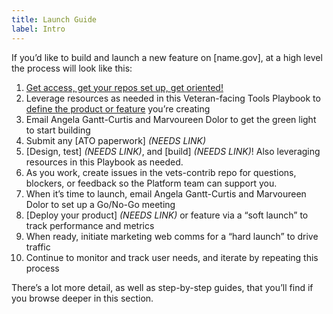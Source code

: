 ```yaml
---
title: Launch Guide
label: Intro
---
```


If you’d like to build and launch a new feature on [name.gov], at a high level the process will look like this:

1. [Get access, get your repos set up, get oriented!](/docs/development-process/getting-started)
2. Leverage resources as needed in this Veteran-facing Tools Playbook to [define the product or feature](/docs/defining-the-project/intro) you’re creating
3. Email Angela Gantt-Curtis and Marvoureen Dolor to get the green light to start building
4. Submit any [ATO paperwork] *(NEEDS LINK)*
5. [Design, test] *(NEEDS LINK)*, and [build] *(NEEDS LINK)*! Also leveraging resources in this Playbook as needed.
6. As you work, create issues in the vets-contrib repo for questions, blockers, or feedback so the Platform team can support you.
7. When it’s time to launch, email Angela Gantt-Curtis and Marvoureen Dolor to set up a Go/No-Go meeting
8. [Deploy your product] *(NEEDS LINK)* or feature via a “soft launch” to track performance and metrics
9. When ready, initiate marketing web comms for a “hard launch” to drive traffic
10. Continue to monitor and track user needs, and iterate by repeating this process

There’s a lot more detail, as well as step-by-step guides, that you’ll find if you browse deeper in this section.
